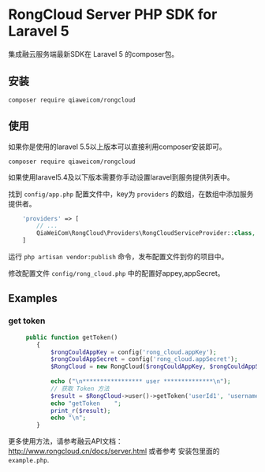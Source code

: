 RongCloud Server PHP SDK for  Laravel 5
======

集成融云服务端最新SDK在 Laravel 5 的composer包。


## 安装

```
composer require qiaweicom/rongcloud 

```




## 使用

如果你是使用的laravel 5.5以上版本可以直接利用composer安装即可。

```
composer require qiaweicom/rongcloud 
```

如果使用laravel5.4及以下版本需要你手动设置laravel到服务提供列表中。



找到 `config/app.php` 配置文件中，key为 `providers` 的数组，在数组中添加服务提供者。

```php
    'providers' => [
        // ...
        QiaWeiCom\RongCloud\Providers\RongCloudServiceProvider::class,
    ]
```



运行 `php artisan vendor:publish` 命令，发布配置文件到你的项目中。

修改配置文件 `config/rong_cloud.php` 中的配置好appey,appSecret。

## Examples

### get token

```php
	 public function getToken()
        {
            $rongCouldAppKey = config('rong_cloud.appKey');
            $rongCouldAppSecret = config('rong_cloud.appSecret');
            $RongCloud = new RongCloud($rongCouldAppKey, $rongCouldAppSecret);
    
            echo ("\n***************** user **************\n");
            // 获取 Token 方法
            $result = $RongCloud->user()->getToken('userId1', 'username', 'http://www.rongcloud.cn/images/logo.png');
            echo "getToken    ";
            print_r($result);
            echo "\n";
        }
```

更多使用方法，请参考融云API文档：http://www.rongcloud.cn/docs/server.html 或者参考 安装包里面的 `example.php`.
